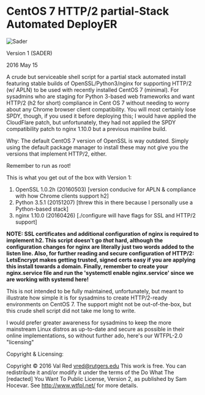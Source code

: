 # CentOS 7 HTTP/2 partial-Stack Automated DeployER 
![Sader](https://farm8.staticflickr.com/7055/27031178825_7bd919d94b_o_d.gif "")

Version 1 (SADER) 

2016 May 15

A crude but serviceable shell script for a partial stack automated install featuring stable builds of OpenSSL/Python3/nginx for supporting HTTP/2 (w/ APLN) to be used with recently installed CentOS 7 (minimal). For sysadmins who are staging for Python 3-based web frameworks and want HTTP/2 (h2 for short) compliance in Cent OS 7 without needing to worry about any Chrome browser client compatibility. You will most certainly lose SPDY, though, if you used it before deploying this; I would have applied the CloudFlare patch, but unfortunately, they had not applied the SPDY compatibility patch to nginx 1.10.0 but a previous mainline build. 

Why: The default CentOS 7 version of OpenSSL is way outdated. Simply using the default package manager to install these may not give you the versions that implement HTTP/2, either.  

Remember to run as root!

This is what you get out of the box with Version 1:

1. OpenSSL 1.0.2h (20160503) [version conducive for APLN & compliance with how Chrome clients support h2]
2. Python 3.5.1 (20151207)   [threw this in there because I personally use a Python-based stack]
3. nginx 1.10.0 (20160426)   [./configure will have flags for SSL and HTTP/2 support]

**NOTE: SSL certificates and additional configuration of nginx is required to implement h2. This script doesn't go *that* hard, although the configuration changes for nginx are literally just two words added to the listen line. Also, for further reading and secure configuration of HTTP/2: LetsEncrypt makes getting trusted, signed certs easy if you are applying this install towards a domain. Finally, remember to create your nginx.service file and run the 'systemctl enable nginx.service' since we are working with systemd here!**

This is not intended to be fully maintained, unfortunately, but meant to illustrate how simple it is for sysadmins to create HTTP/2-ready environments on CentOS 7.  The support might not be out-of-the-box, but this crude shell script did not take me long to write. 

I would prefer greater awareness for sysadmins to keep the more mainstream Linux distros as up-to-date and secure as possible in their online implementations, so without further ado, here's our WTFPL-2.0 "licensing"

Copyright & Licensing: 

Copyright © 2016 Val Red <vred@rutgers.edu>
This work is free. You can redistribute it and/or modify it under the
terms of the Do What The [redacted] You Want To Public License, Version 2,
as published by Sam Hocevar. See http://www.wtfpl.net/ for more details.
